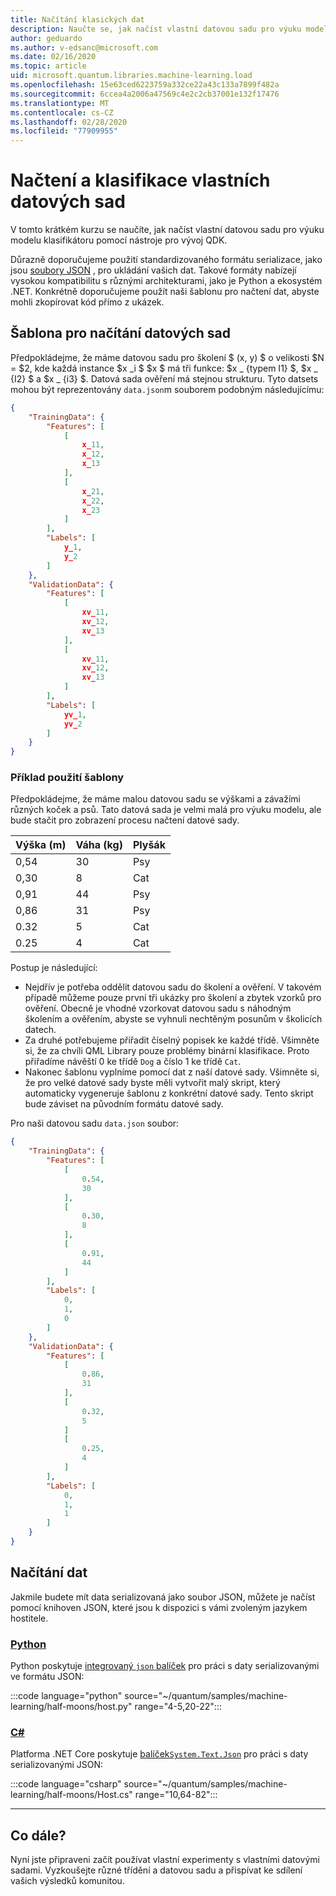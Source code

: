```yaml
---
title: Načítání klasických dat
description: Naučte se, jak načíst vlastní datovou sadu pro výuku modelu klasifikátoru pomocí Microsoft Quantum Development Kit (QDK).
author: geduardo
ms.author: v-edsanc@microsoft.com
ms.date: 02/16/2020
ms.topic: article
uid: microsoft.quantum.libraries.machine-learning.load
ms.openlocfilehash: 15e63ced6223759a332ce22a43c133a7899f482a
ms.sourcegitcommit: 6ccea4a2006a47569c4e2c2cb37001e132f17476
ms.translationtype: MT
ms.contentlocale: cs-CZ
ms.lasthandoff: 02/28/2020
ms.locfileid: "77909955"
---
```

# <a name="load-and-classify-your-own-datasets"></a>Načtení a klasifikace vlastních datových sad

V tomto krátkém kurzu se naučíte, jak načíst vlastní datovou sadu pro výuku modelu klasifikátoru pomocí nástroje pro vývoj QDK.

Důrazně doporučujeme použití standardizovaného formátu serializace, jako jsou [soubory JSON](https://en.wikipedia.org/wiki/JSON) , pro ukládání vašich dat.
Takové formáty nabízejí vysokou kompatibilitu s různými architekturami, jako je Python a ekosystém .NET.
Konkrétně doporučujeme použít naši šablonu pro načtení dat, abyste mohli zkopírovat kód přímo z ukázek.

## <a name="template-for-loading-your-datasets"></a>Šablona pro načítání datových sad

Předpokládejme, že máme datovou sadu pro školení $ (x, y) $ o velikosti $N = $2, kde každá instance $x _i $ $x $ má tři funkce: $x _ {typem I1} $, $x _ {I2} $ a $x _ {i3} $.
Datová sada ověření má stejnou strukturu.
Tyto datsets mohou být reprezentovány `data.json`m souborem podobným následujícímu:

```json
{
    "TrainingData": {
        "Features": [
            [
                x_11,
                x_12,
                x_13
            ],
            [
                x_21,
                x_22,
                x_23
            ]
        ],
        "Labels": [
            y_1,
            y_2
        ]
    },
    "ValidationData": {
        "Features": [
            [
                xv_11,
                xv_12,
                xv_13
            ],
            [
                xv_11,
                xv_12,
                xv_13
            ]
        ],
        "Labels": [
            yv_1,
            yv_2
        ]
    }
}
```

### <a name="example-using-the-template"></a>Příklad použití šablony

Předpokládejme, že máme malou datovou sadu se výškami a závažími různých koček a psů. Tato datová sada je velmi malá pro výuku modelu, ale bude stačit pro zobrazení procesu načtení datové sady.

| Výška (m) | Váha (kg) | Plyšák |
|-----------|------------|--------|
| 0,54      | 30         | Psy    |
| 0,30      | 8          | Cat    |
| 0,91      | 44         | Psy    |
| 0,86      | 31          | Psy    |
| 0.32      | 5         | Cat    |
| 0.25      | 4          | Cat    |

Postup je následující:

- Nejdřív je potřeba oddělit datovou sadu do školení a ověření. V takovém případě můžeme pouze první tři ukázky pro školení a zbytek vzorků pro ověření. Obecně je vhodné vzorkovat datovou sadu s náhodným školením a ověřením, abyste se vyhnuli nechtěným posunům v školicích datech.
- Za druhé potřebujeme přiřadit číselný popisek ke každé třídě. Všimněte si, že za chvíli QML Library pouze problémy binární klasifikace. Proto přiřadíme návěští 0 ke třídě `Dog` a číslo 1 ke třídě `Cat`.
- Nakonec šablonu vyplníme pomocí dat z naší datové sady. Všimněte si, že pro velké datové sady byste měli vytvořit malý skript, který automaticky vygeneruje šablonu z konkrétní datové sady. Tento skript bude záviset na původním formátu datové sady.

Pro naši datovou sadu `data.json` soubor:

```json
{
    "TrainingData": {
        "Features": [
            [
                0.54,
                30
            ],
            [
                0.30,
                8
            ],
            [
                0.91,
                44
            ]
        ],
        "Labels": [
            0,
            1,
            0
        ]
    },
    "ValidationData": {
        "Features": [
            [
                0.86,
                31
            ],
            [
                0.32,
                5
            ]
            [
                0.25,
                4
            ]
        ],
        "Labels": [
            0,
            1,
            1
        ]
    }
}

```

## <a name="loading-the-data"></a>Načítání dat

Jakmile budete mít data serializovaná jako soubor JSON, můžete je načíst pomocí knihoven JSON, které jsou k dispozici s vámi zvoleným jazykem hostitele.

### <a name="python"></a>[Python](#tab/tabid-python)

Python poskytuje [integrovaný `json` balíček](https://docs.python.org/3.7/library/json.html) pro práci s daty serializovanými ve formátu JSON:

:::code language="python" source="~/quantum/samples/machine-learning/half-moons/host.py" range="4-5,20-22":::

### <a name="c"></a>[C#](#tab/tabid-csharp)

Platforma .NET Core poskytuje [balíček`System.Text.Json`](https://www.nuget.org/packages/System.Text.Json) pro práci s daty serializovanými JSON:

:::code language="csharp" source="~/quantum/samples/machine-learning/half-moons/Host.cs" range="10,64-82":::

***

## <a name="whats-next"></a>Co dále?

Nyní jste připraveni začít používat vlastní experimenty s vlastními datovými sadami. Vyzkoušejte různé třídění a datovou sadu a přispívat ke sdílení vašich výsledků komunitou.
